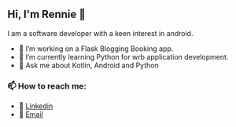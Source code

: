 ## Hi, I'm Rennie 👋

<!--
**Bakedbear/Bakedbear** is a ✨ _special_ ✨ repository because its `README.md` (this file) appears on your GitHub profile.
-->

I am a software developer with a keen interest in android.

- 🔭 I’m working on a Flask Blogging Booking app. 
- 🌱 I’m currently learning Python for wrb application development.
- 💬 Ask me about Kotlin, Android and Python 

### 📫 How to reach me: 
* :necktie: [Linkedin](https://external.ink?to=/www.linkedin.com/in/renniekimutai/)
* :e-mail: [Email](mailto:renniekimutai1@gmail.io)




